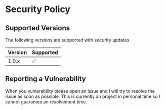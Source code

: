 # Security Policy

## Supported Versions

The following versions are supported with security updates

| Version | Supported          |
| ------- | ------------------ |
| 1.0.x   | :white_check_mark: |

## Reporting a Vulnerability

When you vulnerability please open an issue and I will try to resolve the issue as soon as possible.
This is currently an project in personal time so I cannot guarantee an resolvement time.
